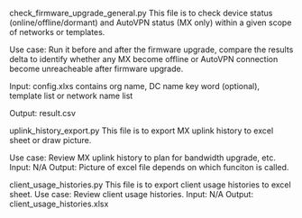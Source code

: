 check_firmware_upgrade_general.py
This file is to check device status (online/offline/dormant) and AutoVPN status (MX only) within a given scope of networks or templates. 

Use case: Run it before and after the firmware upgrade, compare the results delta to identify whether any MX become offline or AutoVPN connection become unreacheable after firmware upgrade. 

Input: config.xlxs contains org name, DC name key word (optional), template list or network name list

Output: result.csv

uplink_history_export.py
This file is to export MX uplink history to excel sheet or draw picture. 

Use case: Review MX uplink history to plan for bandwidth upgrade, etc. 
Input: N/A
Output: Picture of excel file depends on which funciton is called.

client_usage_histories.py
This file is to export client usage histories to excel sheet. 
Use case: Review client usage histories. 
Input: N/A
Output: client_usage_histories.xlsx
